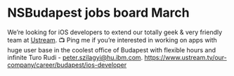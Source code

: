 # NSBudapest jobs board March

We’re looking for iOS developers to extend our totally geek & very friendly team at [Ustream](https://ustream.tv). 📺 Ping me if you’re interested in working on apps with huge user base in the coolest office of Budapest with flexible hours and infinite Turo Rudi - [peter.szilagyi@hu.ibm.com](mailto:peter.szilagyi@hu.ibm.com). https://www.ustream.tv/our-company/career/budapest/ios-developer
